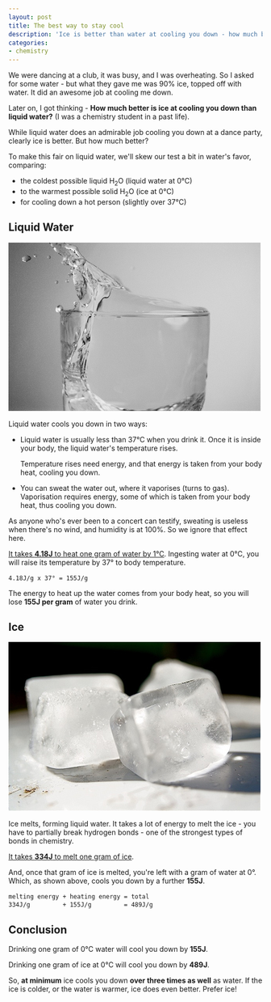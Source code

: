```yaml
---
layout: post
title: The best way to stay cool
description: 'Ice is better than water at cooling you down - how much better?'
categories:
- chemistry
---
```


We were dancing at a club, it was busy, and I was overheating. So I asked for
some water - but what they gave me was 90% ice, topped off with water. It did
an awesome job at cooling me down.

Later on, I got thinking - **How much better is ice at cooling you down than
liquid water?** (I was a chemistry student in a past life). 

While liquid water does an admirable job cooling you down at a dance party,
clearly ice is better. But how much better? 

To make this fair on liquid water, we'll skew our test a bit in water's favor,
comparing:

- the coldest possible liquid H<sub>2</sub>O (liquid water at 0°C)
- to the warmest possible solid H<sub>2</sub>O (ice at 0°C)
- for cooling down a hot person (slightly over 37°C)

## Liquid Water
[![Glass of water](/images/water.jpg)](http://www.flickr.com/photos/mattandkim/3969185159/)

Liquid water cools you down in two ways:

- Liquid water is usually less than 37°C when you drink it. Once it is inside
  your body, the liquid water's temperature rises. 

  Temperature rises need energy, and that energy is taken from your body heat,
  cooling you down.

- You can sweat the water out, where it vaporises (turns to gas). Vaporisation
  requires energy, some of which is taken from your body heat, thus cooling you
  down.

As anyone who's ever been to a concert can testify, sweating is useless when
there's no wind, and humidity is at 100%. So we ignore that effect here.

[It takes **4.18J** to heat one gram of water by 1°C](http://www.wolframalpha.com/input/?i=heat+capacity+of+water&a=*C.heat+capacity-_*ChemicalProperty.dflt-&a=*DPClash.ChemicalP.heat+capacity-_*SpecificHeatCapacity-). Ingesting
water at 0°C, you will raise its temperature by 37° to body
temperature. 

    4.18J/g x 37° = 155J/g

The energy to heat up the water comes from your body heat, so you will lose
**155J per gram** of water you drink.

## Ice
[![Ice cubes](/images/ice.jpg)](http://www.flickr.com/photos/stevendepolo/3072821281/)

Ice melts, forming liquid water. It takes a lot of energy to melt the ice - you
have to partially break hydrogen bonds - one of the strongest types of bonds in
chemistry.

[It takes **334J** to melt one gram of ice](http://www.wolframalpha.com/input/?i=enthalpy+of+fusion+of+water&a=*DPClash.ChemicalP.enthalpy+of+fusion-_*SpecificFusionHeat-).

And, once that gram of ice is melted, you're left with a gram of water at 0°.
Which, as shown above, cools you down by a further **155J**.

    melting energy + heating energy = total
    334J/g         + 155J/g         = 489J/g

## Conclusion
Drinking one gram of 0°C water will cool you down by **155J**.

Drinking one gram of ice at 0°C will cool you down by **489J**.

So, **at minimum** ice cools you down **over three times as well** as water. If
the ice is colder, or the water is warmer, ice does even better. Prefer ice!

